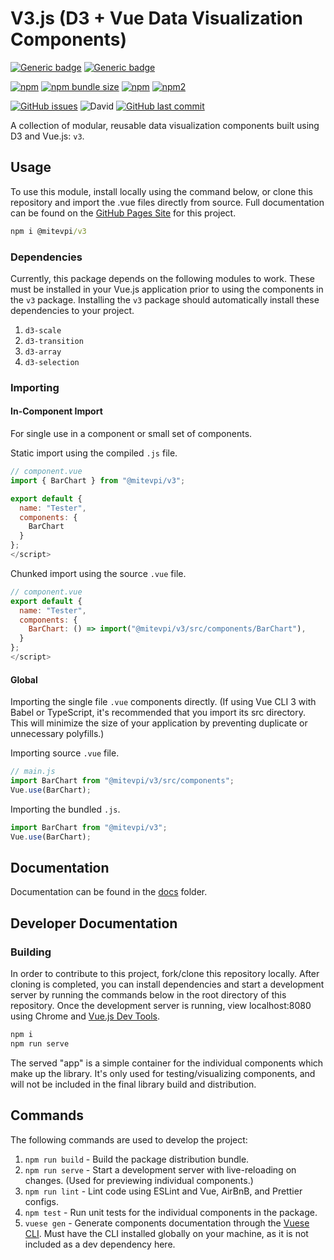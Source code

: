# V3.js (D3 + Vue Data Visualization Components)

[![Generic badge](https://img.shields.io/badge/Docs-Web-Green.svg)](https://mitevpi.github.io/data-vue/) [![Generic badge](https://img.shields.io/badge/Docs-MD-Green.svg)](docs/components) 

[![npm](https://img.shields.io/npm/v/@mitevpi/v3.svg)](https://www.npmjs.com/package/@mitevpi/v3) [![npm bundle size](https://img.shields.io/bundlephobia/min/@mitevpi/v3.svg)](https://bundlephobia.com/result?p=@mitevpi/v3) [![npm](https://img.shields.io/npm/dw/@mitevpi/v3.svg)](https://www.npmjs.com/package/@mitevpi/v3) [![npm2](https://img.shields.io/npm/dt/@mitevpi/v3.svg)](https://www.npmjs.com/package/@mitevpi/v3)

[![GitHub issues](https://img.shields.io/github/issues/mitevpi/data-vue.svg)](https://github.com/mitevpi/data-vue/issues) ![David](https://img.shields.io/david/dev/mitevpi/data-vue.svg) [![GitHub last commit](https://img.shields.io/github/last-commit/mitevpi/data-vue.svg)](https://github.com/mitevpi/data-vue/commits/master)

A collection of modular, reusable data visualization components built using D3 and Vue.js: `v3`.

## Usage

To use this module, install locally using the command below, or clone this repository and import the .vue files directly from source. Full documentation can be found on the [GitHub Pages Site](https://mitevpi.github.io/data-vue/) for this project.

```cmd
npm i @mitevpi/v3
```

### Dependencies

Currently, this package depends on the following modules to work. These must be installed in your Vue.js application prior to using the components in the `v3` package. Installing the `v3` package should automatically install these dependencies to your project.

1. `d3-scale`
2. `d3-transition`
3. `d3-array`
4. `d3-selection`

### Importing

#### In-Component Import

For single use in a component or small set of components.

Static import using the compiled `.js` file.

```js
// component.vue
import { BarChart } from "@mitevpi/v3";

export default {
  name: "Tester",
  components: {
    BarChart
  }
};
</script>
```

Chunked import using the source `.vue` file.

```js
// component.vue
export default {
  name: "Tester",
  components: {
    BarChart: () => import("@mitevpi/v3/src/components/BarChart"),
  }
};
</script>
```

#### Global

Importing the single file `.vue` components directly. (If using Vue CLI 3 with Babel or TypeScript, it's recommended that you import its src directory. This will minimize the size of your application by preventing duplicate or unnecessary polyfills.)

Importing source `.vue` file.

```js
// main.js
import BarChart from "@mitevpi/v3/src/components";
Vue.use(BarChart);
```

Importing the bundled `.js`.

```js
import BarChart from "@mitevpi/v3";
Vue.use(BarChart);
```

## Documentation

Documentation can be found in the [docs](/docs) folder.

## Developer Documentation

### Building

In order to contribute to this project, fork/clone this repository locally. After cloning is completed, you can install dependencies and start a development server by running the commands below in the root directory of this repository. Once the development server is running, view localhost:8080 using Chrome and [Vue.js Dev Tools](https://chrome.google.com/webstore/detail/vuejs-devtools/nhdogjmejiglipccpnnnanhbledajbpd?hl=en).

```cmd
npm i
npm run serve
```

The served "app" is a simple container for the individual components which make up the library. It's only used for testing/visualizing components, and will not be included in the final library build and distribution.

## Commands

The following commands are used to develop the project:

1. `npm run build` - Build the package distribution bundle.
2. `npm run serve` - Start a development server with live-reloading on changes. (Used for previewing individual components.)
3. `npm run lint` - Lint code using ESLint and Vue, AirBnB, and Prettier configs.
4. `npm test` - Run unit tests for the individual components in the package.
5. `vuese gen` - Generate components documentation through the [Vuese CLI](https://vuese.org/cli/#motivation). Must have the CLI installed globally on your machine, as it is not included as a dev dependency here.
